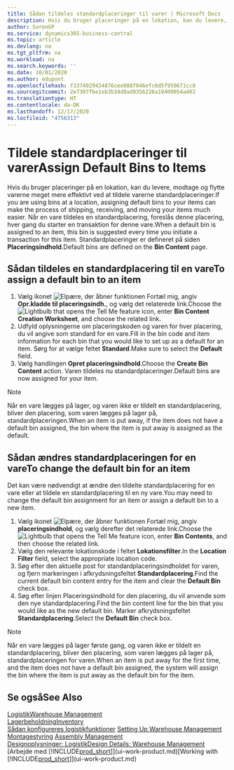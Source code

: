 ```yaml
---
title: Sådan tildeles standardplaceringer til varer | Microsoft Docs
description: Hvis du bruger placeringer på en lokation, kan du levere, modtage og flytte varerne meget mere effektivt ved at tildele varerne standardplaceringer. Når en vare tildeles en standardplacering, foreslås denne placering, hver gang du starter en transaktion for denne vare.
author: SorenGP
ms.service: dynamics365-business-central
ms.topic: article
ms.devlang: na
ms.tgt_pltfrm: na
ms.workload: na
ms.search.keywords: ''
ms.date: 10/01/2020
ms.author: edupont
ms.openlocfilehash: f3374929434876cee088f046efc6d5f950671cc8
ms.sourcegitcommit: 2e7307fbe1eb3b34d0ad9356226a19409054a402
ms.translationtype: HT
ms.contentlocale: da-DK
ms.lasthandoff: 12/17/2020
ms.locfileid: "4756313"
---
```

# <a name="assign-default-bins-to-items"></a><span data-ttu-id="3c37e-104">Tildele standardplaceringer til varer</span><span class="sxs-lookup"><span data-stu-id="3c37e-104">Assign Default Bins to Items</span></span>
<span data-ttu-id="3c37e-105">Hvis du bruger placeringer på en lokation, kan du levere, modtage og flytte varerne meget mere effektivt ved at tildele varerne standardplaceringer.</span><span class="sxs-lookup"><span data-stu-id="3c37e-105">If you are using bins at a location, assigning default bins to your items can make the process of shipping, receiving, and moving your items much easier.</span></span> <span data-ttu-id="3c37e-106">Når en vare tildeles en standardplacering, foreslås denne placering, hver gang du starter en transaktion for denne vare.</span><span class="sxs-lookup"><span data-stu-id="3c37e-106">When a default bin is assigned to an item, this bin is suggested every time you initiate a transaction for this item.</span></span> <span data-ttu-id="3c37e-107">Standardplaceringer er defineret på siden **Placeringsindhold**.</span><span class="sxs-lookup"><span data-stu-id="3c37e-107">Default bins are defined on the **Bin Content** page.</span></span>  

## <a name="to-assign-a-default-bin-to-an-item"></a><span data-ttu-id="3c37e-108">Sådan tildeles en standardplacering til en vare</span><span class="sxs-lookup"><span data-stu-id="3c37e-108">To assign a default bin to an item</span></span>
1.  <span data-ttu-id="3c37e-109">Vælg ikonet ![Elpære, der åbner funktionen Fortæl mig](media/ui-search/search_small.png "Fortæl mig, hvad du vil foretage dig"), angiv **Opr.kladde til placeringsindh.**, og vælg det relaterede link.</span><span class="sxs-lookup"><span data-stu-id="3c37e-109">Choose the ![Lightbulb that opens the Tell Me feature](media/ui-search/search_small.png "Tell me what you want to do") icon, enter **Bin Content Creation Worksheet**, and choose the related link.</span></span>  
2.  <span data-ttu-id="3c37e-110">Udfyld oplysningerne om placeringskoden og varen for hver placering, du vil angive som standard for en vare.</span><span class="sxs-lookup"><span data-stu-id="3c37e-110">Fill in the bin code and item information for each bin that you would like to set up as a default for an item.</span></span> <span data-ttu-id="3c37e-111">Sørg for at vælge feltet **Standard**.</span><span class="sxs-lookup"><span data-stu-id="3c37e-111">Make sure to select the **Default** field.</span></span>  
3.  <span data-ttu-id="3c37e-112">Vælg handlingen **Opret placeringsindhold**.</span><span class="sxs-lookup"><span data-stu-id="3c37e-112">Choose the **Create Bin Content** action.</span></span> <span data-ttu-id="3c37e-113">Varen tildeles nu standardplaceringer.</span><span class="sxs-lookup"><span data-stu-id="3c37e-113">Default bins are now assigned for your item.</span></span>  

> [!NOTE]  
>  <span data-ttu-id="3c37e-114">Når en vare lægges på lager, og varen ikke er tildelt en standardplacering, bliver den placering, som varen lægges på lager på, standardplaceringen.</span><span class="sxs-lookup"><span data-stu-id="3c37e-114">When an item is put away, if the item does not have a default bin assigned, the bin where the item is put away is assigned as the default.</span></span>  

## <a name="to-change-the-default-bin-for-an-item"></a><span data-ttu-id="3c37e-115">Sådan ændres standardplaceringen for en vare</span><span class="sxs-lookup"><span data-stu-id="3c37e-115">To change the default bin for an item</span></span>  
<span data-ttu-id="3c37e-116">Det kan være nødvendigt at ændre den tildelte standardplacering for en vare eller at tildele en standardplacering til en ny vare.</span><span class="sxs-lookup"><span data-stu-id="3c37e-116">You may need to change the default bin assignment for an item or assign a default bin to a new item.</span></span>    
1.  <span data-ttu-id="3c37e-117">Vælg ikonet ![Elpære, der åbner funktionen Fortæl mig](media/ui-search/search_small.png "Fortæl mig, hvad du vil foretage dig"), angiv **placeringsindhold**, og vælg derefter det relaterede link.</span><span class="sxs-lookup"><span data-stu-id="3c37e-117">Choose the ![Lightbulb that opens the Tell Me feature](media/ui-search/search_small.png "Tell me what you want to do") icon, enter **Bin Contents**, and then choose the related link.</span></span>  
2.  <span data-ttu-id="3c37e-118">Vælg den relevante lokationskode i feltet **Lokationsfilter**.</span><span class="sxs-lookup"><span data-stu-id="3c37e-118">In the **Location Filter** field, select the appropriate location code.</span></span>  
3.  <span data-ttu-id="3c37e-119">Søg efter den aktuelle post for standardplaceringsindholdet for varen, og fjern markeringen i afkrydsningsfeltet **Standardplacering**.</span><span class="sxs-lookup"><span data-stu-id="3c37e-119">Find the current default bin content entry for the item and clear the **Default Bin** check box.</span></span>  
4.  <span data-ttu-id="3c37e-120">Søg efter linjen Placeringsindhold for den placering, du vil anvende som den nye standardplacering.</span><span class="sxs-lookup"><span data-stu-id="3c37e-120">Find the bin content line for the bin that you would like as the new default bin.</span></span> <span data-ttu-id="3c37e-121">Marker afkrydsningsfeltet **Standardplacering**.</span><span class="sxs-lookup"><span data-stu-id="3c37e-121">Select the **Default Bin** check box.</span></span>  

> [!NOTE]  
>  <span data-ttu-id="3c37e-122">Når en vare lægges på lager første gang, og varen ikke er tildelt en standardplacering, bliver den placering, som varen lægges på lager på, standardplaceringen for varen.</span><span class="sxs-lookup"><span data-stu-id="3c37e-122">When an item is put away for the first time, and the item does not have a default bin assigned, the system will assign the bin where the item is put away as the default bin for the item.</span></span>  

## <a name="see-also"></a><span data-ttu-id="3c37e-123">Se også</span><span class="sxs-lookup"><span data-stu-id="3c37e-123">See Also</span></span>  
[<span data-ttu-id="3c37e-124">Logistik</span><span class="sxs-lookup"><span data-stu-id="3c37e-124">Warehouse Management</span></span>](warehouse-manage-warehouse.md)  
[<span data-ttu-id="3c37e-125">Lagerbeholdning</span><span class="sxs-lookup"><span data-stu-id="3c37e-125">Inventory</span></span>](inventory-manage-inventory.md)  
<span data-ttu-id="3c37e-126">[Sådan konfigureres logistikfunktioner](warehouse-setup-warehouse.md)   </span><span class="sxs-lookup"><span data-stu-id="3c37e-126">[Setting Up Warehouse Management](warehouse-setup-warehouse.md)   </span></span>  
<span data-ttu-id="3c37e-127">[Montagestyring](assembly-assemble-items.md)  </span><span class="sxs-lookup"><span data-stu-id="3c37e-127">[Assembly Management](assembly-assemble-items.md)  </span></span>  
[<span data-ttu-id="3c37e-128">Designoplysninger: Logistik</span><span class="sxs-lookup"><span data-stu-id="3c37e-128">Design Details: Warehouse Management</span></span>](design-details-warehouse-management.md)  
<span data-ttu-id="3c37e-129">[Arbejde med [!INCLUDE[prod_short](includes/prod_short.md)]](ui-work-product.md)</span><span class="sxs-lookup"><span data-stu-id="3c37e-129">[Working with [!INCLUDE[prod_short](includes/prod_short.md)]](ui-work-product.md)</span></span>
